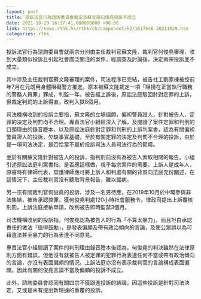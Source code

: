 ```yaml
---
layout: post
title: 投訴法官行為諮詢委員會裁定涉蘇文隆何俊堯投訴不成立
date: 2021-10-29 16:37:41.000000000 +08:00
link: https://news.rthk.hk/rthk/ch/component/k2/1617546-20211029.htm
categories: rthk
---
```


投訴法官行為諮詢委員會就兩宗分別由主任裁判官蘇文隆、裁判官何俊堯審理，收到大量類似投訴且引起社會廣泛關注的案件，經調查及討論後，決定兩宗投訴並不成立。

其中涉及主任裁判官蘇文隆審理的案件，司法程序已完結，被告社工劉家棟被控前年7月在元朗用身體阻礙警方推進，原本被蘇文隆裁定一項「阻撓在正當執行職務的警務人員罪」罪成，判監一年。被告經上訴後，原訟法庭駁回針對定罪的上訴，但裁定判罰的上訴得直，改判入獄8個月。

司法機構收到的投訴主要指，蘇文隆的立場偏頗，偏袒警員證人，針對被告人，定罪的決定及判罰均不合理。專責法官小組經深入了解，及閱讀了案件定罪和判刑的口頭理由的錄音謄本，以及原訟法庭針對定罪和判刑的上訴判案書，認為有關偏袒警員證人的投訴，欠缺事實基礎，至於有關定罪的決定及判罰不合理的投訴，由於是一項司法決定，是否恰當不屬於投訴司法人員司法行為的範疇。

至於有關蘇文隆針對被告人的投訴，指判刑前沒有為被告人索取相關的報告。小組引述原訟法庭判案書指，是否應這樣做，視乎每宗案件的需要。上訴人是成年人，原審時有律師代表，辯護律師應可將上訴人和判處有關的背景向法庭充份闡述，在這情況下，主任裁判官沒有聽取背景報告，難以詬病。

另一宗有關裁判官何俊堯的投訴，涉及一名男待應，在2019年10月於中環參與非法集結，被告承認控罪，獲何俊堯判處120小時社會服務令，律政司提出上訴覆核刑罰，上訴法庭接納申請，改判被告即時監禁3個月。

司法機構收到的投訴指，何俊堯認為被告人的行為「不算太暴力」，而且坦白承認責任的做法「值得鼓勵」，是發表偏頗及帶有政治傾向的言論，及使公眾誤以為可藉違法甚至暴力的行為表達不同意見。

專責法官小組閱讀了案件的判刑理由錄音謄本後認為，何俊堯的判決雖然在法律原則方面有錯誤，但他沒有就被告人被定罪的犯罪行為表達任何不當或帶有政治傾向的言論，亦沒有表面偏頗的情況。上訴法庭亦沒有表示裁判官的言論構成表面偏頗。因此有關何俊堯言論不當及偏頗的投訴不成立。

此外，諮詢委員會認同有關四宗不獲跟進投訴的結論，因這些投訴是針對司法決定，又或是未有提出新理據的重覆的投訴。
